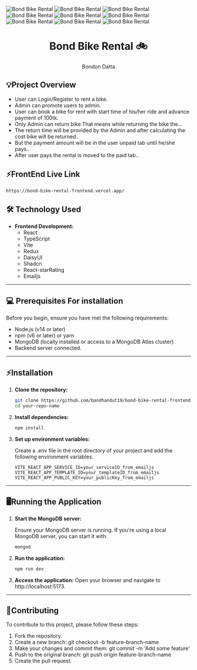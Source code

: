  
![Bond Bike Rental](https://i.postimg.cc/mksFnx5V/Bond-Sports-4.png) 
![Bond Bike Rental](https://i.postimg.cc/qMBN6GVt/Bond-Sports-6.png) 
![Bond Bike Rental](https://i.postimg.cc/BZB8vVy9/Bond-Sports-12.png) 
![Bond Bike Rental](https://i.postimg.cc/Vvg5HJML/Bond-Sports-5.png) 
![Bond Bike Rental](https://i.postimg.cc/cL2CjyKY/Bond-Sports-13.png) 
![Bond Bike Rental](https://i.postimg.cc/tJpY53sM/Bond-Sports-7.png) 
![Bond Bike Rental](https://i.postimg.cc/VkV080hJ/Bond-Sports-9.png) 
![Bond Bike Rental](https://i.postimg.cc/LXzJLC8P/Bond-Sports-10.png) 
![Bond Bike Rental](https://i.postimg.cc/HL8cssGB/Bond-Sports-11.png) 
<h1 align="center">
  Bond Bike Rental 🚲
</h1>
<p align="center">
  Bondon Datta
</p>

## 💡Project Overview
  - User can Login/Register to rent a bike.
  - Admin can promote users to admin.
  - User can book a bike for rent with start time of his/her ride and advance payment of 100tk.
  - Only Admin can return bike.That means while returning the bike the...
  - The return time will be provided by the Admin and after calculating the cost bike will be returned..
  - But the payment amount will be in the user unpaid tab until he/she pays..
  - After user pays the rental is moved to the paid tab..

## ⚡FrontEnd Live Link

    https://bond-bike-rental-frontend.vercel.app/

    
## 🛠️ Technology Used

- **Frontend Development:**
  - React
  - TypeScript
  - Vite
  - Redux
  - DaisyUI
  - Shadcn
  - React-starRating
  - Emailjs
 

---

## 💻 Prerequisites For installation

Before you begin, ensure you have met the following requirements:

- Node.js (v14 or later)
- npm (v6 or later) or yarn
- MongoDB (locally installed or access to a MongoDB Atlas cluster)
- Backend server connected.
---
## ⚡Installation

1. **Clone the repository:**

   ```bash
   git clone https://github.com/bandhandut19/bond-bike-rental-frontend.git
   cd your-repo-name
2. **Install dependencies:**
   ```bash
   npm install
3. **Set up environment variables:**
   
    Create a .env file in the root directory of your project and add the following environment variables.
      ```plaintext
    VITE_REACT_APP_SERVICE_ID=your_serviceID_from_emailjs
    VITE_REACT_APP_TEMPLATE_ID=your_templateID_from_emailjs
    VITE_REACT_APP_PUBLIC_KEY=your_publicKey_from_emailjs

---
## 🖥️Running the Application
  1. **Start the MongoDB server:**

     Ensure your MongoDB server is running. If you're using a local MongoDB server, you can start it with:
      ```bash
      mongod
  2. **Run the application:**
      ```bash
      npm run dev
  3. **Access the application:**
      Open your browser and navigate to http://localhost:5173.

---
## 🤝Contributing
To contribute to this project, please follow these steps:

1. Fork the repository.
2. Create a new branch: git checkout -b feature-branch-name
3. Make your changes and commit them: git commit -m 'Add some feature'
4. Push to the original branch: git push origin feature-branch-name
5. Create the pull request.


     
       
